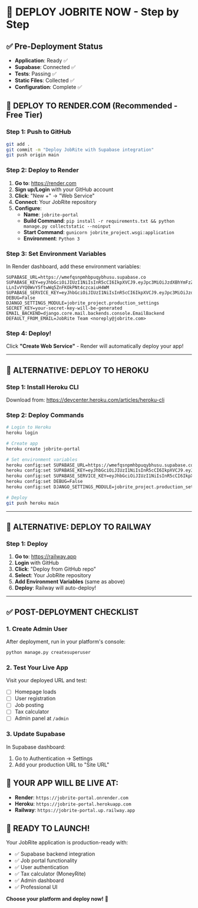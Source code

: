 # 🚀 DEPLOY JOBRITE NOW - Step by Step

## ✅ Pre-Deployment Status

- **Application**: Ready ✅
- **Supabase**: Connected ✅
- **Tests**: Passing ✅
- **Static Files**: Collected ✅
- **Configuration**: Complete ✅

## 🎯 DEPLOY TO RENDER.COM (Recommended - Free Tier)

### Step 1: Push to GitHub

```bash
git add .
git commit -m "Deploy JobRite with Supabase integration"
git push origin main
```

### Step 2: Deploy to Render

1. **Go to**: https://render.com
2. **Sign up/Login** with your GitHub account
3. **Click**: "New +" → "Web Service"
4. **Connect**: Your JobRite repository
5. **Configure**:
   - **Name**: `jobrite-portal`
   - **Build Command**: `pip install -r requirements.txt && python manage.py collectstatic --noinput`
   - **Start Command**: `gunicorn jobrite_project.wsgi:application`
   - **Environment**: `Python 3`

### Step 3: Set Environment Variables

In Render dashboard, add these environment variables:

```
SUPABASE_URL=https://wmefqsnpmhbpuqybhusu.supabase.co
SUPABASE_KEY=eyJhbGciOiJIUzI1NiIsInR5cCI6IkpXVCJ9.eyJpc3MiOiJzdXBhYmFzZSIsInJlZiI6IndtZWZxc25wbWhicHVxeWJodXN1Iiwicm9sZSI6ImFub24iLCJpYXQiOjE3NTUxNjYyMTQsImV4cCI6MjA3MDc0MjIxNH0.V5H-LLnIvVYQ0WvY5ftwWq5ZnFKOkPNt4czcaiuH4WM
SUPABASE_SERVICE_KEY=eyJhbGciOiJIUzI1NiIsInR5cCI6IkpXVCJ9.eyJpc3MiOiJzdXBhYmFzZSIsInJlZiI6IndtZWZxc25wbWhicHVxeWJodXN1Iiwicm9sZSI6InNlcnZpY2Vfcm9sZSIsImlhdCI6MTc1NTE2NjIxNCwiZXhwIjoyMDcwNzQyMjE0fQ.M48dyDv81BMl73Df5BCopEEfStt_fOrfAMdBFRGcJBo
DEBUG=False
DJANGO_SETTINGS_MODULE=jobrite_project.production_settings
SECRET_KEY=your-secret-key-will-be-generated
EMAIL_BACKEND=django.core.mail.backends.console.EmailBackend
DEFAULT_FROM_EMAIL=JobRite Team <noreply@jobrite.com>
```

### Step 4: Deploy!

Click **"Create Web Service"** - Render will automatically deploy your app!

---

## 🎯 ALTERNATIVE: DEPLOY TO HEROKU

### Step 1: Install Heroku CLI

Download from: https://devcenter.heroku.com/articles/heroku-cli

### Step 2: Deploy Commands

```bash
# Login to Heroku
heroku login

# Create app
heroku create jobrite-portal

# Set environment variables
heroku config:set SUPABASE_URL=https://wmefqsnpmhbpuqybhusu.supabase.co
heroku config:set SUPABASE_KEY=eyJhbGciOiJIUzI1NiIsInR5cCI6IkpXVCJ9.eyJpc3MiOiJzdXBhYmFzZSIsInJlZiI6IndtZWZxc25wbWhicHVxeWJodXN1Iiwicm9sZSI6ImFub24iLCJpYXQiOjE3NTUxNjYyMTQsImV4cCI6MjA3MDc0MjIxNH0.V5H-LLnIvVYQ0WvY5ftwWq5ZnFKOkPNt4czcaiuH4WM
heroku config:set SUPABASE_SERVICE_KEY=eyJhbGciOiJIUzI1NiIsInR5cCI6IkpXVCJ9.eyJpc3MiOiJzdXBhYmFzZSIsInJlZiI6IndtZWZxc25wbWhicHVxeWJodXN1Iiwicm9sZSI6InNlcnZpY2Vfcm9sZSIsImlhdCI6MTc1NTE2NjIxNCwiZXhwIjoyMDcwNzQyMjE0fQ.M48dyDv81BMl73Df5BCopEEfStt_fOrfAMdBFRGcJBo
heroku config:set DEBUG=False
heroku config:set DJANGO_SETTINGS_MODULE=jobrite_project.production_settings

# Deploy
git push heroku main
```

---

## 🎯 ALTERNATIVE: DEPLOY TO RAILWAY

### Step 1: Deploy

1. **Go to**: https://railway.app
2. **Login** with GitHub
3. **Click**: "Deploy from GitHub repo"
4. **Select**: Your JobRite repository
5. **Add Environment Variables** (same as above)
6. **Deploy**: Railway will auto-deploy!

---

## ✅ POST-DEPLOYMENT CHECKLIST

### 1. Create Admin User

After deployment, run in your platform's console:

```bash
python manage.py createsuperuser
```

### 2. Test Your Live App

Visit your deployed URL and test:

- [ ] Homepage loads
- [ ] User registration
- [ ] Job posting
- [ ] Tax calculator
- [ ] Admin panel at `/admin`

### 3. Update Supabase

In Supabase dashboard:

1. Go to Authentication → Settings
2. Add your production URL to "Site URL"

## 🎉 YOUR APP WILL BE LIVE AT:

- **Render**: `https://jobrite-portal.onrender.com`
- **Heroku**: `https://jobrite-portal.herokuapp.com`
- **Railway**: `https://jobrite-portal.up.railway.app`

## 🚀 READY TO LAUNCH!

Your JobRite application is production-ready with:

- ✅ Supabase backend integration
- ✅ Job portal functionality
- ✅ User authentication
- ✅ Tax calculator (MoneyRite)
- ✅ Admin dashboard
- ✅ Professional UI

**Choose your platform and deploy now!** 🎯
